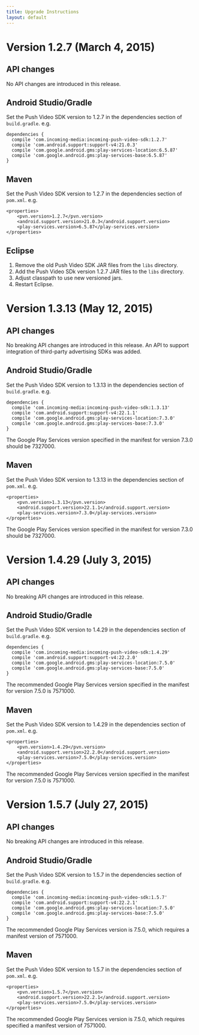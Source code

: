 ```yaml
---
title: Upgrade Instructions
layout: default 
---
```

 
# Version 1.2.7 (March 4, 2015) 

## API changes

No API changes are introduced in this release.
	
## Android Studio/Gradle

Set the Push Video SDK version to 1.2.7 in the dependencies section of `build.gradle`. e.g.

    dependencies {
      compile 'com.incoming-media:incoming-push-video-sdk:1.2.7'
      compile 'com.android.support:support-v4:21.0.3'
      compile 'com.google.android.gms:play-services-location:6.5.87'
      compile 'com.google.android.gms:play-services-base:6.5.87'
    }


## Maven

Set the Push Video SDK version to 1.2.7 in the dependencies section of `pom.xml`. e.g.

    <properties>
        <pvn.version>1.2.7</pvn.version>
        <android.support.version>21.0.3</android.support.version>
        <play-services.version>6.5.87</play-services.version>
    </properties>

## Eclipse

 1. Remove the old Push Video SDK JAR files from the `libs` directory.
 1. Add the Push Video SDk version 1.2.7 JAR files to the `libs` directory.
 1. Adjust classpath to use new versioned jars.
 1. Restart Eclipse.


# Version 1.3.13 (May 12, 2015) 

## API changes

No breaking API changes are introduced in this release. An API to support integration of third-party advertising SDKs was added.
	
## Android Studio/Gradle

Set the Push Video SDK version to 1.3.13 in the dependencies section of `build.gradle`. e.g.

    dependencies {
      compile 'com.incoming-media:incoming-push-video-sdk:1.3.13'
      compile 'com.android.support:support-v4:22.1.1'
      compile 'com.google.android.gms:play-services-location:7.3.0'
      compile 'com.google.android.gms:play-services-base:7.3.0'
    }

The Google Play Services version specified in the manifest for version 7.3.0 should be 7327000.

## Maven

Set the Push Video SDK version to 1.3.13 in the dependencies section of `pom.xml`. e.g.

    <properties>
        <pvn.version>1.3.13</pvn.version>
        <android.support.version>22.1.1</android.support.version>
        <play-services.version>7.3.0</play-services.version>
    </properties>

The Google Play Services version specified in the manifest for version 7.3.0 should be 7327000.

# Version 1.4.29 (July 3, 2015) 

## API changes

No breaking API changes are introduced in this release.
	
## Android Studio/Gradle

Set the Push Video SDK version to 1.4.29 in the dependencies section of `build.gradle`. e.g.

    dependencies {
      compile 'com.incoming-media:incoming-push-video-sdk:1.4.29'
      compile 'com.android.support:support-v4:22.2.0'
      compile 'com.google.android.gms:play-services-location:7.5.0'
      compile 'com.google.android.gms:play-services-base:7.5.0'
    }

The recommended Google Play Services version specified in the manifest for version 7.5.0 is 7571000.

## Maven

Set the Push Video SDK version to 1.4.29 in the dependencies section of `pom.xml`. e.g.

    <properties>
        <pvn.version>1.4.29</pvn.version>
        <android.support.version>22.2.0</android.support.version>
        <play-services.version>7.5.0</play-services.version>
    </properties>

The recommended Google Play Services version specified in the manifest for version 7.5.0 is 7571000.


# Version 1.5.7 (July 27, 2015) 

## API changes

No breaking API changes are introduced in this release.
	
## Android Studio/Gradle

Set the Push Video SDK version to 1.5.7 in the dependencies section of `build.gradle`. e.g.

    dependencies {
      compile 'com.incoming-media:incoming-push-video-sdk:1.5.7'
      compile 'com.android.support:support-v4:22.2.1'
      compile 'com.google.android.gms:play-services-location:7.5.0'
      compile 'com.google.android.gms:play-services-base:7.5.0'
    }

The recommended Google Play Services version is 7.5.0, which requires a manifest version of 7571000.


## Maven

Set the Push Video SDK version to 1.5.7 in the dependencies section of `pom.xml`. e.g.

    <properties>
        <pvn.version>1.5.7</pvn.version>
        <android.support.version>22.2.1</android.support.version>
        <play-services.version>7.5.0</play-services.version>
    </properties>

The recommended Google Play Services version is 7.5.0, which requires specified a manifest version of 7571000.


